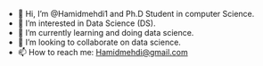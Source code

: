 - 👋 Hi, I’m @Hamidmehdi1 and Ph.D Student in computer Science.
- 👀 I’m interested in Data Science (DS).
- 🌱 I’m currently learning and doing data science.
- 💞️ I’m looking to collaborate on data science.
- 📫 How to reach me: Hamidmehdi@gmail.com

<!---
Hamidmehdi1/Hamidmehdi1 is a ✨ special ✨ repository because its `README.md` (this file) appears on your GitHub profile.
You can click the Preview link to take a look at your changes.
--->
